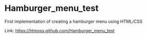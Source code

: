 # Hamburger_menu_test
First implementation of creating a hamburger menu using HTML/CSS

Link:
https://htmoss.github.com/Hamburger_menu_test
